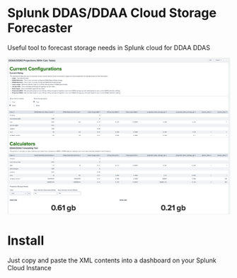 # Splunk DDAS/DDAA Cloud Storage Forecaster 

Useful tool to forecast storage needs in Splunk cloud for DDAA DDAS 

![Dashboard Screenshot](https://github.com/johnciavarella/splunk-cloud-storage-calculator/blob/main/Screenshot.png)

# Install 

Just copy and paste the XML contents into a dashboard on your Splunk Cloud Instance 

